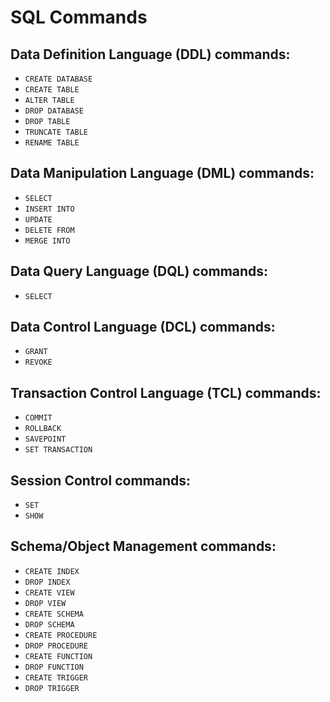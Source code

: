 # SQL Commands

## Data Definition Language (DDL) commands:

- `CREATE DATABASE`
- `CREATE TABLE`
- `ALTER TABLE`
- `DROP DATABASE`
- `DROP TABLE`
- `TRUNCATE TABLE`
- `RENAME TABLE`

## Data Manipulation Language (DML) commands:

- `SELECT`
- `INSERT INTO`
- `UPDATE`
- `DELETE FROM`
- `MERGE INTO`

## Data Query Language (DQL) commands:

- `SELECT`

## Data Control Language (DCL) commands:

- `GRANT`
- `REVOKE`

## Transaction Control Language (TCL) commands:

- `COMMIT`
- `ROLLBACK`
- `SAVEPOINT`
- `SET TRANSACTION`

## Session Control commands:

- `SET`
- `SHOW`

## Schema/Object Management commands:

- `CREATE INDEX`
- `DROP INDEX`
- `CREATE VIEW`
- `DROP VIEW`
- `CREATE SCHEMA`
- `DROP SCHEMA`
- `CREATE PROCEDURE`
- `DROP PROCEDURE`
- `CREATE FUNCTION`
- `DROP FUNCTION`
- `CREATE TRIGGER`
- `DROP TRIGGER`

